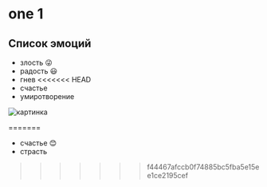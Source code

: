 # one 1
## Список эмоций
* злость :stuck_out_tongue_winking_eye:
* радость :smiley:
* гнев
<<<<<<< HEAD
* счастье 
* умиротворение


![картинка](https://avatars.mds.yandex.net/i?id=316aae47143cc822ce96f99ac4c0716c-5477942-images-thumbs&ref=rim&n=33&w=226&h=150)

=======
* счастье :blush:
* страсть 
>>>>>>> f44467afccb0f74885bc5fba5e15ee1ce2195cef




